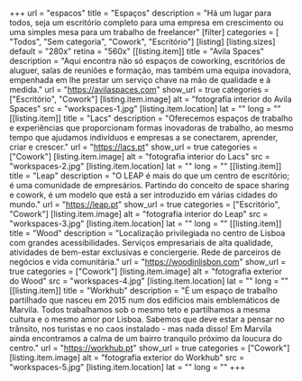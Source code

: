 +++
url = "espacos"
title = "Espaços"
description = "Há um lugar para todos, seja um escritório completo para uma empresa em crescimento ou uma simples mesa para um trabalho de freelancer"
[filter]
    categories = [
        "Todos",
        "Sem categoria",
        "Cowork",
        "Escritório"]
[listing]
    [listing.sizes]
        default = "280x"
        retina = "560x"
    [[listing.item]]
        title = "Avila Spaces"
        description = "Aqui encontra não só espaços de coworking, escritórios de aluguer, salas de reuniões e formação, mas também uma equipa inovadora, empenhada em lhe prestar um serviço chave na mão de qualidade e à medida."
        url = "https://avilaspaces.com"
        show_url = true
        categories = ["Escritório", "Cowork"]
        [listing.item.image]
            alt = "fotografia interior do Avila Spaces"
            src = "workspaces-1.jpg"
        [listing.item.location]
            lat = ""
            long = ""
    [[listing.item]]
        title = "Lacs"
        description = "Oferecemos espaços de trabalho e experiências que proporcionam formas inovadoras de trabalho, ao mesmo tempo que ajudamos indivíduos e empresas a se conectarem, aprender, criar e crescer."
        url = "https://lacs.pt"
        show_url = true
        categories = ["Cowork"]
        [listing.item.image]
            alt = "fotografia interior do Lacs"
            src = "workspaces-2.jpg"
        [listing.item.location]
            lat = ""
            long = ""
    [[listing.item]]
        title = "Leap"
        description = "O LEAP é mais do que um centro de escritório; é uma comunidade de empresários. Partindo do conceito de space sharing e cowork, é um modelo que está a ser introduzido em várias cidades do mundo."
        url = "https://leap.pt"
        show_url = true
        categories = ["Escritório", "Cowork"]
        [listing.item.image]
            alt = "fotografia interior do Leap"
            src = "workspaces-3.jpg"
        [listing.item.location]
            lat = ""
            long = ""
    [[listing.item]]
        title = "Wood"
        description = "Localização privilegiada no centro de Lisboa com grandes acessibilidades. Serviços empresariais de alta qualidade, atividades de bem-estar exclusivas e conciergerie. Rede de parceiros de negócios e vida comunitária."
        url = "https://woodinlisbon.com"
        show_url = true
        categories = ["Cowork"]
        [listing.item.image]
            alt = "fotografia exterior do Wood"
            src = "workspaces-4.jpg"
        [listing.item.location]
            lat = ""
            long = ""
    [[listing.item]]
        title = "Workhub"
        description = "É um espaço de trabalho partilhado que nasceu em 2015 num dos edifícios mais emblemáticos de Marvila. Todos trabalhamos sob o mesmo teto e partilhamos a mesma cultura e o mesmo amor por Lisboa. Sabemos que deve estar a pensar no trânsito, nos turistas e no caos instalado - mas nada disso! Em Marvila ainda encontramos a calma de um bairro tranquilo próximo da loucura do centro."
        url = "https://workhub.pt"
        show_url = true
        categories = ["Cowork"]
        [listing.item.image]
            alt = "fotografia exterior do Workhub"
            src = "workspaces-5.jpg"
        [listing.item.location]
            lat = ""
            long = ""
+++